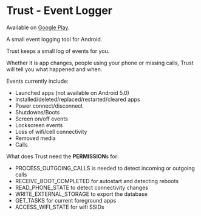 Trust - Event Logger
=============

Available on [Google Play](https://play.google.com/store/apps/details?id=eu.thedarken.trust).

A small event logging tool for Android.

Trust keeps a small log of events for you.

Whether it is app changes, people using your phone or missing calls, Trust will tell you what happened and when.

Events currently include:
- Launched apps (not available on Android 5.0)
- Installed/deleted/replaced/restarted/cleared apps
- Power connect/disconnect
- Shutdowns/Boots
- Screen on/off events
- Lockscreen events
- Loss of wifi/cell connectivity
- Removed media
- Calls

What does Trust need the **PERMISSION**s for:
* PROCESS_OUTGOING_CALLS is needed to detect incoming or outgoing calls
* RECEIVE_BOOT_COMPLETED for autostart and detecting reboots
* READ_PHONE_STATE to detect connectivity changes
* WRITE_EXTERNAL_STORAGE to export the database
* GET_TASKS for current foreground apps
* ACCESS_WIFI_STATE for wifi SSIDs
